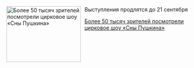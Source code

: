 <!--2025-07-28 14:45:11-->
<div class="yb">
  <div class="rss kino_teatr"><a href="https://www.kino-teatr.ru/teatr/news/y2025/7-28/38477/" title="Более 50 тысяч зрителей посмотрели цирковое шоу «Сны Пушкина»"><img src="https://www.kino-teatr.ru/news/7/7/38477/poster.jpg" width="196" height="147" align="left" hspace="5" style="margin: 0px 10px 0px 5px" alt="Более 50 тысяч зрителей посмотрели цирковое шоу «Сны Пушкина»"/></a>Выступления продлятся до 21 сентября <p class="titl"><a href="https://www.kino-teatr.ru/teatr/news/y2025/7-28/38477/">Более 50 тысяч зрителей посмотрели цирковое шоу «Сны Пушкина»</a></p></div>
</div>
